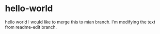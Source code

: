 # hello-world
hello world
I would like to merge this to mian branch.
I'm modifying the text from readme-edit branch.
